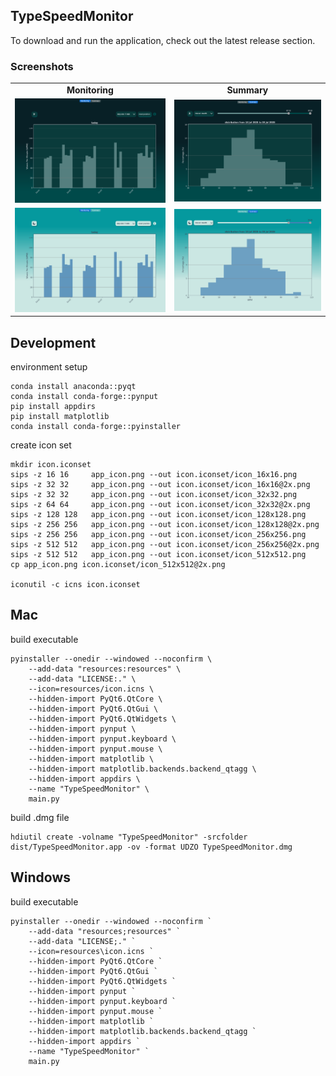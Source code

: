 ## TypeSpeedMonitor
To download and run the application, check out the latest release section.

### Screenshots

<table>
    <tr>
    <td align="center"><strong>Monitoring</strong></td>
    <td align="center"><strong>Summary</strong></td>
  </tr>
  <tr>
    <td><img src="resources/screenshots/monitor_dark.png" alt="Main Screen" width="500"/></td>
    <td><img src="resources/screenshots/summary_dark.png" alt="Settings Panel" width="500"/></td>
  </tr>
    <tr>
    <td><img src="resources/screenshots/monitor_light.png" alt="Main Screen" width="500"/></td>
    <td><img src="resources/screenshots/summary_light.png" alt="Settings Panel" width="500"/></td>
  </tr>
</table>

## Development

environment setup
```
conda install anaconda::pyqt 
conda install conda-forge::pynput
pip install appdirs
pip install matplotlib
conda install conda-forge::pyinstaller
```

create icon set
```
mkdir icon.iconset
sips -z 16 16     app_icon.png --out icon.iconset/icon_16x16.png
sips -z 32 32     app_icon.png --out icon.iconset/icon_16x16@2x.png
sips -z 32 32     app_icon.png --out icon.iconset/icon_32x32.png
sips -z 64 64     app_icon.png --out icon.iconset/icon_32x32@2x.png
sips -z 128 128   app_icon.png --out icon.iconset/icon_128x128.png
sips -z 256 256   app_icon.png --out icon.iconset/icon_128x128@2x.png
sips -z 256 256   app_icon.png --out icon.iconset/icon_256x256.png
sips -z 512 512   app_icon.png --out icon.iconset/icon_256x256@2x.png
sips -z 512 512   app_icon.png --out icon.iconset/icon_512x512.png
cp app_icon.png icon.iconset/icon_512x512@2x.png

iconutil -c icns icon.iconset
```

## Mac  
build executable
```
pyinstaller --onedir --windowed --noconfirm \
    --add-data "resources:resources" \
    --add-data "LICENSE:." \
    --icon=resources/icon.icns \
    --hidden-import PyQt6.QtCore \
    --hidden-import PyQt6.QtGui \
    --hidden-import PyQt6.QtWidgets \
    --hidden-import pynput \
    --hidden-import pynput.keyboard \
    --hidden-import pynput.mouse \
    --hidden-import matplotlib \
    --hidden-import matplotlib.backends.backend_qtagg \
    --hidden-import appdirs \
    --name "TypeSpeedMonitor" \
    main.py
```
build .dmg file
```
hdiutil create -volname "TypeSpeedMonitor" -srcfolder dist/TypeSpeedMonitor.app -ov -format UDZO TypeSpeedMonitor.dmg    
```

## Windows
build executable
```
pyinstaller --onedir --windowed --noconfirm `
    --add-data "resources;resources" `
    --add-data "LICENSE;." `
    --icon=resources\icon.icns `
    --hidden-import PyQt6.QtCore `
    --hidden-import PyQt6.QtGui `
    --hidden-import PyQt6.QtWidgets `
    --hidden-import pynput `
    --hidden-import pynput.keyboard `
    --hidden-import pynput.mouse `
    --hidden-import matplotlib `
    --hidden-import matplotlib.backends.backend_qtagg `
    --hidden-import appdirs `
    --name "TypeSpeedMonitor" `
    main.py
```
